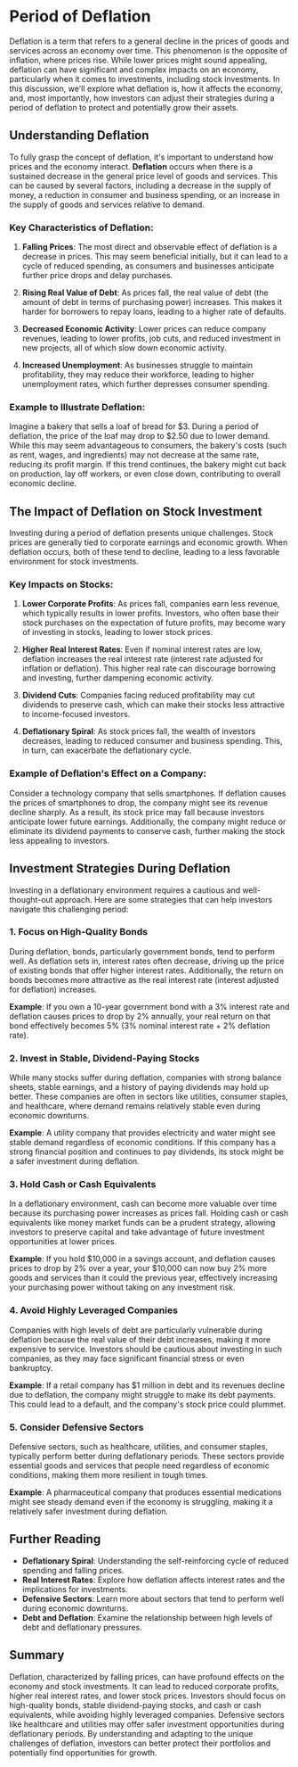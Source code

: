 # Period of Deflation

Deflation is a term that refers to a general decline in the prices of goods and services across an economy over time. This phenomenon is the opposite of inflation, where prices rise. While lower prices might sound appealing, deflation can have significant and complex impacts on an economy, particularly when it comes to investments, including stock investments. In this discussion, we'll explore what deflation is, how it affects the economy, and, most importantly, how investors can adjust their strategies during a period of deflation to protect and potentially grow their assets.

## Understanding Deflation

To fully grasp the concept of deflation, it's important to understand how prices and the economy interact. **Deflation** occurs when there is a sustained decrease in the general price level of goods and services. This can be caused by several factors, including a decrease in the supply of money, a reduction in consumer and business spending, or an increase in the supply of goods and services relative to demand.

### Key Characteristics of Deflation:

1. **Falling Prices**: The most direct and observable effect of deflation is a decrease in prices. This may seem beneficial initially, but it can lead to a cycle of reduced spending, as consumers and businesses anticipate further price drops and delay purchases.

2. **Rising Real Value of Debt**: As prices fall, the real value of debt (the amount of debt in terms of purchasing power) increases. This makes it harder for borrowers to repay loans, leading to a higher rate of defaults.

3. **Decreased Economic Activity**: Lower prices can reduce company revenues, leading to lower profits, job cuts, and reduced investment in new projects, all of which slow down economic activity.

4. **Increased Unemployment**: As businesses struggle to maintain profitability, they may reduce their workforce, leading to higher unemployment rates, which further depresses consumer spending.

### Example to Illustrate Deflation:

Imagine a bakery that sells a loaf of bread for $3. During a period of deflation, the price of the loaf may drop to $2.50 due to lower demand. While this may seem advantageous to consumers, the bakery's costs (such as rent, wages, and ingredients) may not decrease at the same rate, reducing its profit margin. If this trend continues, the bakery might cut back on production, lay off workers, or even close down, contributing to overall economic decline.

## The Impact of Deflation on Stock Investment

Investing during a period of deflation presents unique challenges. Stock prices are generally tied to corporate earnings and economic growth. When deflation occurs, both of these tend to decline, leading to a less favorable environment for stock investments.

### Key Impacts on Stocks:

1. **Lower Corporate Profits**: As prices fall, companies earn less revenue, which typically results in lower profits. Investors, who often base their stock purchases on the expectation of future profits, may become wary of investing in stocks, leading to lower stock prices.

2. **Higher Real Interest Rates**: Even if nominal interest rates are low, deflation increases the real interest rate (interest rate adjusted for inflation or deflation). This higher real rate can discourage borrowing and investing, further dampening economic activity.

3. **Dividend Cuts**: Companies facing reduced profitability may cut dividends to preserve cash, which can make their stocks less attractive to income-focused investors.

4. **Deflationary Spiral**: As stock prices fall, the wealth of investors decreases, leading to reduced consumer and business spending. This, in turn, can exacerbate the deflationary cycle.

### Example of Deflation's Effect on a Company:

Consider a technology company that sells smartphones. If deflation causes the prices of smartphones to drop, the company might see its revenue decline sharply. As a result, its stock price may fall because investors anticipate lower future earnings. Additionally, the company might reduce or eliminate its dividend payments to conserve cash, further making the stock less appealing to investors.

## Investment Strategies During Deflation

Investing in a deflationary environment requires a cautious and well-thought-out approach. Here are some strategies that can help investors navigate this challenging period:

### 1. **Focus on High-Quality Bonds**

During deflation, bonds, particularly government bonds, tend to perform well. As deflation sets in, interest rates often decrease, driving up the price of existing bonds that offer higher interest rates. Additionally, the return on bonds becomes more attractive as the real interest rate (interest adjusted for deflation) increases.

**Example**: If you own a 10-year government bond with a 3% interest rate and deflation causes prices to drop by 2% annually, your real return on that bond effectively becomes 5% (3% nominal interest rate + 2% deflation rate).

### 2. **Invest in Stable, Dividend-Paying Stocks**

While many stocks suffer during deflation, companies with strong balance sheets, stable earnings, and a history of paying dividends may hold up better. These companies are often in sectors like utilities, consumer staples, and healthcare, where demand remains relatively stable even during economic downturns.

**Example**: A utility company that provides electricity and water might see stable demand regardless of economic conditions. If this company has a strong financial position and continues to pay dividends, its stock might be a safer investment during deflation.

### 3. **Hold Cash or Cash Equivalents**

In a deflationary environment, cash can become more valuable over time because its purchasing power increases as prices fall. Holding cash or cash equivalents like money market funds can be a prudent strategy, allowing investors to preserve capital and take advantage of future investment opportunities at lower prices.

**Example**: If you hold $10,000 in a savings account, and deflation causes prices to drop by 2% over a year, your $10,000 can now buy 2% more goods and services than it could the previous year, effectively increasing your purchasing power without taking on any investment risk.

### 4. **Avoid Highly Leveraged Companies**

Companies with high levels of debt are particularly vulnerable during deflation because the real value of their debt increases, making it more expensive to service. Investors should be cautious about investing in such companies, as they may face significant financial stress or even bankruptcy.

**Example**: If a retail company has $1 million in debt and its revenues decline due to deflation, the company might struggle to make its debt payments. This could lead to a default, and the company's stock price could plummet.

### 5. **Consider Defensive Sectors**

Defensive sectors, such as healthcare, utilities, and consumer staples, typically perform better during deflationary periods. These sectors provide essential goods and services that people need regardless of economic conditions, making them more resilient in tough times.

**Example**: A pharmaceutical company that produces essential medications might see steady demand even if the economy is struggling, making it a relatively safer investment during deflation.

## Further Reading

- **Deflationary Spiral**: Understanding the self-reinforcing cycle of reduced spending and falling prices.
- **Real Interest Rates**: Explore how deflation affects interest rates and the implications for investments.
- **Defensive Sectors**: Learn more about sectors that tend to perform well during economic downturns.
- **Debt and Deflation**: Examine the relationship between high levels of debt and deflationary pressures.

## Summary

Deflation, characterized by falling prices, can have profound effects on the economy and stock investments. It can lead to reduced corporate profits, higher real interest rates, and lower stock prices. Investors should focus on high-quality bonds, stable dividend-paying stocks, and cash or cash equivalents, while avoiding highly leveraged companies. Defensive sectors like healthcare and utilities may offer safer investment opportunities during deflationary periods. By understanding and adapting to the unique challenges of deflation, investors can better protect their portfolios and potentially find opportunities for growth.